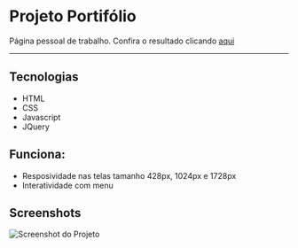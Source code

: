 # Projeto Portifólio
Página pessoal de trabalho.
Confira o resultado clicando [aqui](https://hayanecassia.github.io/ProjetoPortifolio/)
<hr>

## Tecnologias
* HTML
* CSS
* Javascript
* JQuery

## Funciona:
* Resposividade nas telas tamanho 428px, 1024px e 1728px
* Interatividade com menu

## Screenshots
![Screenshot do Projeto](![image](![image](https://user-images.githubusercontent.com/62707033/182241895-5f05f2d0-0bea-4e6e-8e51-730c4512c913.png)))
